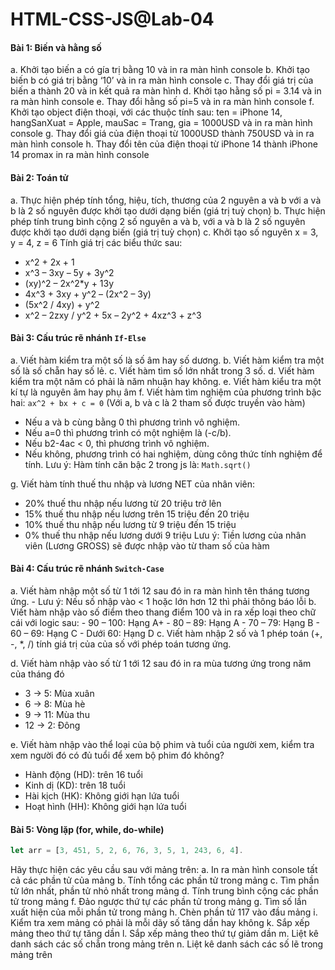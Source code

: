 # HTML-CSS-JS@Lab-04

#### Bài 1: Biến và hằng số
a. Khởi tạo biến a có gía trị bằng 10 và in ra màn hình console
b. Khởi tạo biến b có giá trị bằng ‘10’ và in ra màn hình console
c. Thay đổi giá trị của biến a thành 20 và in kết quả ra màn hình
d. Khởi tạo hằng số pi = 3.14 và in ra màn hình console
e. Thay đổi hằng số pi=5 và in ra màn hình console
f. Khởi tạo object điện thoại, với các thuộc tính sau: ten = iPhone 14, hangSanXuat = Apple, mauSac = Trang, gia = 1000USD và in ra màn hình console
g. Thay đổi giá của điện thoại từ 1000USD thành 750USD và in ra màn hình console
h. Thay đổi tên của điện thoại từ iPhone 14 thành iPhone 14 promax in ra màn hình console

#### Bài 2: Toán tử
a. Thực hiện phép tính tổng, hiệu, tích, thương của 2 nguyên a và b với a và b là 2 số nguyên được khởi tạo dưới dạng biến (giá trị tuỳ chọn)
b. Thực hiện phép tính trung bình cộng 2 số nguyên a và b, với a và b là 2 số nguyên được khởi tạo dưới dạng biến (giá trị tuỳ chọn)
c. Khởi tạo số nguyên x = 3, y = 4, z = 6 Tính giá trị các biểu thức sau:
- x^2 + 2x + 1
- x^3 – 3xy – 5y + 3y^2
- (xy)^2 – 2x^2*y + 13y
- 4x^3 + 3xy + y^2 – (2x^2 – 3y)
- (5x^2 / 4xy) + y^2
- x^2 – 2zxy / y^2 + 5x – 2y^2 + 4xz^3 + z^3

#### Bài 3: Cấu trúc rẽ nhánh `If-Else`
a. Viết hàm kiểm tra một số là số âm hay số dương.
b. Viết hàm kiểm tra một số là số chẵn hay số lẻ.
c. Viết hàm tìm số lớn nhất trong 3 số.
d. Viết hàm kiểm tra một năm có phải là năm nhuận hay không.
e. Viết hàm kiểu tra một kí tự là nguyên âm hay phụ âm
f. Viết hàm tìm nghiệm của phương trình bậc hai: `ax^2 + bx + c = 0` (Với a, b và c là 2 tham số được truyền vào hàm)
- Nếu a và b cùng bằng 0 thì phương trình vô nghiệm.
- Nếu a=0 thì phương trình có một nghiệm là (-c/b).
- Nếu b2-4ac < 0, thì phương trình vô nghiệm.
- Nếu không, phương trình có hai nghiệm, dùng công thức tính nghiệm để tính.
Lưu ý: Hàm tính căn bậc 2 trong js là: `Math.sqrt()`

g. Viết hàm tính thuế thu nhập và lương NET của nhân viên:
- 20% thuế thu nhập nếu lương từ 20 triệu trở lên
- 15% thuế thu nhập nếu lương trên 15 triệu đến 20 triệu
- 10% thuế thu nhập nếu lương từ 9 triệu đến 15 triệu
- 0% thuế thu nhập nếu lương dưới 9 triệu
Lưu ý: Tiền lương của nhân viên (Lương GROSS) sẽ được nhập vào từ tham số của hàm


#### Bài 4: Cấu trúc rẽ nhánh `Switch-Case`
a. Viết hàm nhập một số từ 1 tới 12 sau đó in ra màn hình tên tháng tương ứng.
     - Lưu ý: Nếu số nhập vào < 1 hoặc lớn hơn 12 thì phải thông báo lỗi
b. Viết hàm nhập vào số điểm theo thang điểm 100 và in ra xếp loại theo chữ cái với logic sau:
    - 90 – 100: Hạng A+
    - 80 – 89: Hạng A
    - 70 – 79: Hạng B
    - 60 – 69: Hạng C
    - Dưới 60: Hạng D
c. Viết hàm nhập 2 số và 1 phép toán (+, -, *, /) tính giá trị của của số với phép toán tương ứng.

d. Viết hàm nhập vào số từ 1 tới 12 sau đó in ra mùa tương ứng trong năm của tháng đó
- 3 -> 5: Mùa xuân
- 6 -> 8: Mùa hè
- 9 -> 11: Mùa thu
- 12 -> 2: Đông


e. Viết hàm nhập vào thể loại của bộ phim và tuổi của người xem, kiểm tra xem người đó có đủ tuổi để xem bộ phim đó không?
- Hành động (HD): trên 16 tuổi
- Kinh dị (KD): trên 18 tuổi
- Hài kịch (HK): Không giới hạn lứa tuổi
- Hoạt hình (HH): Không giới hạn lứa tuổi

#### Bài 5: Vòng lặp (for, while, do-while)
```js
let arr = [3, 451, 5, 2, 6, 76, 3, 5, 1, 243, 6, 4].
```
Hãy thực hiện các yêu cầu sau với mảng trên:
a. In ra màn hình console tất cả các phần tử của mảng
b. Tính tổng các phần tử trong mảng
c. Tìm phần tử lớn nhất, phần tử nhỏ nhất trong mảng
d. Tính trung bình cộng các phần tử trong mảng
f. Đảo ngược thứ tự các phần tử trong mảng
g. Tìm số lần xuất hiện của mỗi phần tử trong mảng
h. Chèn phần tử 117 vào đầu mảng
i. Kiểm tra xem mảng có phải là mỗi dãy số tăng dần hay không
k. Sắp xếp mảng theo thứ tự tăng dần
l. Sắp xếp mảng theo thứ tự giảm dần
m. Liệt kê danh sách các số chẵn trong mảng trên
n. Liệt kê danh sách các số lẽ trong mảng trên
